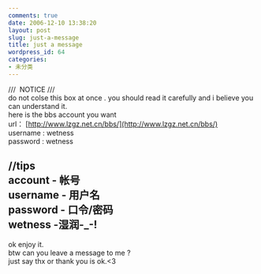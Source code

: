 ```yaml
---
comments: true
date: 2006-12-10 13:38:20
layout: post
slug: just-a-message
title: just a message
wordpress_id: 64
categories:
- 未分类
---
```


///  NOTICE ///   
do not colse this box at once . you should read it carefully and i believe you can understand it.    
here is the bbs account you want  
url： [http://www.lzgz.net.cn/bbs/](http://www.lzgz.net.cn/bbs/)   
username : wetness  
password : wetness




//tips   
account - 帐号  
username - 用户名  
password - 口令/密码  
wetness -湿润-_-!  
-----  
ok enjoy it.  
btw can you leave a message to me ?  
just say thx or thank you is ok.<3   


